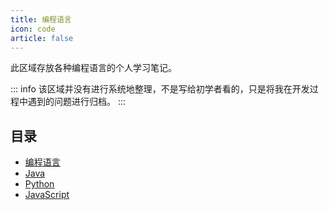 ```yaml
---
title: 编程语言
icon: code
article: false
---
```


此区域存放各种编程语言的个人学习笔记。

::: info
该区域并没有进行系统地整理，不是写给初学者看的，只是将我在开发过程中遇到的问题进行归档。
:::

## 目录

- [编程语言](language/README.md)
- [Java](language/java/README.md)
- [Python](language/python/README.md)
- [JavaScript](language/js/README.md)